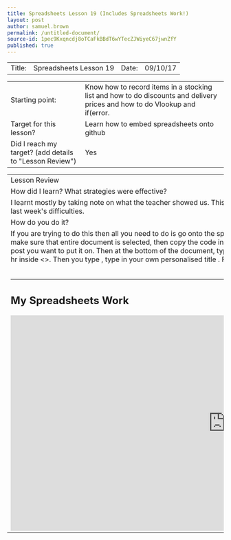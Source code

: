 ```yaml
---
title: Spreadsheets Lesson 19 (Includes Spreadsheets Work!)
layout: post
author: samuel.brown
permalink: /untitled-document/
source-id: 1pec9Kxqncdj8oTCaFkBBdT6wYTecZJWiyeC67jwnZfY
published: true
---
```

<table>
  <tr>
    <td>Title:</td>
    <td>Spreadsheets Lesson 19</td>
    <td>Date:</td>
    <td>09/10/17</td>
  </tr>
</table>


<table>
  <tr>
    <td>Starting point:</td>
    <td>Know how to record items in a stocking list and how to do discounts and delivery prices and how to do Vlookup and if(error.</td>
  </tr>
  <tr>
    <td>Target for this lesson?</td>
    <td>Learn how to embed spreadsheets onto github</td>
  </tr>
  <tr>
    <td> Did I reach my target? 
(add details to "Lesson Review")</td>
    <td>Yes</td>
  </tr>
</table>


<table>
  <tr>
    <td>Lesson Review</td>
  </tr>
  <tr>
    <td>How did I learn? What strategies were effective? </td>
  </tr>
  <tr>
    <td>I learnt mostly by taking note on what the teacher showed us. This meant that I knew what I was doing, this helped me to work on last week's difficulties.</td>
  </tr>
  <tr>
    <td>How do you do it?</td>
  </tr>
  <tr>
    <td>If you are trying to do this then all you need to do is go onto the spreadsheet. Press file, publish to the web, then you select embed, make sure that entire document is selected, then copy the code in the box. Now you go onto github, select posts and choose the post you want to put it on. Then at the bottom of the document, type "br" inside <>   twice on 2 separate lines, press return, and type hr inside <>. Then you type <H two>, type in your own personalised title </H two>. Finally you press enter, and paste in what you copied earlier. 

<br>
<br>
<hr>

<h2> My Spreadsheets Work</h2>

<iframe width= '1000' height= '500' frameborder= '0' 
src="https://docs.google.com/spreadsheets/d/e/2PACX-1vR7YkAHcfmo0hH6SLXx9jEm3HkZrq28f2KV37oekoqkpv1Kk-nLg52HYmSW-YkrkhecUgeUEORnNNua/pubhtml?widget=true&amp;headers=false"></iframe>






